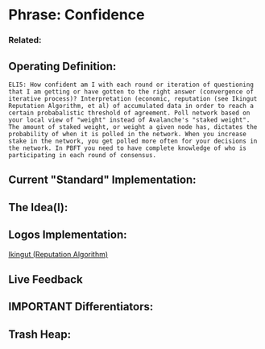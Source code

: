 # Phrase: Confidence

### Related: 

## Operating Definition: 

	ELI5: How confident am I with each round or iteration of questioning that I am getting or have gotten to the right answer (convergence of iterative process)? Interpretation (economic, reputation (see Ikingut Reputation Algorithm, et al) of accumulated data in order to reach a certain probabalistic threshold of agreement. Poll network based on your local view of "weight" instead of Avalanche's "staked weight". The amount of staked weight, or weight a given node has, dictates the probability of when it is polled in the network. When you increase stake in the network, you get polled more often for your decisions in the network. In PBFT you need to have complete knowledge of who is participating in each round of consensus.

## Current "Standard" Implementation: 

## The Idea(l):

## Logos Implementation: 
[Ikingut (Reputation Algorithm)](Ikingut%20(Reputation%20Algorithm).md)

## Live Feedback

## IMPORTANT Differentiators:

## Trash Heap:
